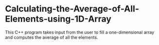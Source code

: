 # Calculating-the-Average-of-All-Elements-using-1D-Array
This C++ program takes input from the user to fill a one-dimensional array and computes the average of all the elements.
